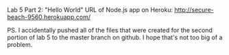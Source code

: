 Lab 5 Part 2: "Hello World"
URL of Node.js app on Heroku:
http://secure-beach-9560.herokuapp.com/

PS. I accidentally pushed all of the files that were created for the second portion of lab 5 to the master branch on github. I hope that's not too big of a problem. 
